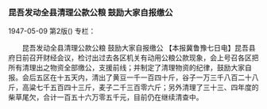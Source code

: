 ### 昆吾发动全县清理公款公粮  鼓励大家自报缴公

1947-05-09
第2版()
专栏：

　　昆吾发动全县清理公款公粮
    鼓励大家自报缴公
    【本报冀鲁豫七日电】昆吾县府日前召开财经会议，检讨出过去各区机关有动用公粮公款现象，会上号召各区把所有清理出之物资全部缴公，支援前线；并制定了清理物资的纪律，鼓励大家自报。会后五区在十五天内，清出了黄豆一千一百四十斤，谷子一万三千八百二十八斤，高粱七千五百四十三斤，麦子二千三百零六斤；另外清理了三十三、四年度的柴草尾欠，合计一百五十六万零五千元，目前仍在继续清查中。
